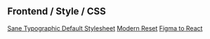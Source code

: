 


## Frontend / Style / CSS
[Sane Typographic Default Stylesheet](https://github.com/clagnut/TODS/)
[Modern Reset](https://piccalil.li/blog/a-more-modern-css-reset/)
[Figma to React](https://www.animaapp.com/blog/design-to-code/how-to-export-figma-to-react/)

